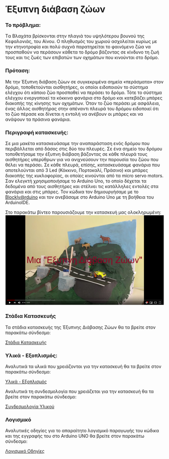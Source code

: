 # Έξυπνη διάβαση ζώων

### Το πρόβλημα:

  Tα Βλαχάτα βρίσκονται στην πλαγιά του υψηλότερου βουνού της Κεφαλονιάς, του Αίνου. Ο πληθυσμός του χωριού ασχολείται κυρίως με την κτηνοτροφία και πολύ συχνά παρατηρείται το φαινόμενο ζώα να προσπαθούν να περάσουν κάθετα το δρόμο βάζοντας σε κίνδυνο τη ζωή τους και τις ζωές των επιβατών των οχημάτων που κινούνται στο δρόμο.

### Πρόταση:

  Με την Έξυπνη διάβαση ζώων σε συγκεκριμένα σημεία «περάσματα» στον δρόμο,  τοποθετούνται αισθητήρες,  οι οποίοι ειδοποιούν το σύστημα ελέγχου ότι κάποιο ζώο προσπαθεί να περάσει το δρόμο. Τότε το σύστημα ελέγχου ενεργοποιεί τα κόκκινα φανάρια στο δρόμο και κατεβάζει μπάρες διακοπής της κίνησης των οχημάτων. Όταν το ζώο περάσει με ασφάλεια, ένας άλλος αισθητήρας στην απέναντι πλευρά του δρόμου ειδοποιεί ότι το ζώο πέρασε και δίνεται η εντολή να ανέβουν οι μπάρες και να ανάψουν τα πράσινα φανάρια.

### Περιγραφή κατασκευής:

  Σε μια μακέτα κατασκευάσαμε την αναπαράσταση ενός δρόμου που περιβάλλεται από δάσος στις δύο του πλευρές. Σε ένα σημείο του δρόμου τοποθετήσαμε την έξυπνη διάβαση βάζοντας σε κάθε πλευρά τους αισθητήρες υπερύθρων για να ανιχνεύσουν την παρουσία του ζώου που θέλει να περάσει. Σε κάθε πλευρά, επίσης, κατασκευάσαμε φανάρια που αποτελούνται από 3 Led (Κόκκινο, Πορτοκαλί, Πράσινο) και μπάρες διακοπής της κυκλοφορίας,  οι οποίες κινούνται από τα micro servo motors. Σαν ελεγκτή  χρησιμοποιήσαμε το Arduino Uno, το οποίο δέχεται τα δεδομένα από τους αισθητήρες και στέλνει τις κατάλληλες εντολές στα φανάρια και στις μπάρες. Τον κώδικα τον δημιουργήσαμε με το [Blockly@rduino](http://technologiescollege.github.io/Blockly-at-rduino/) και τον ανεβάσαμε στο Arduino Uno με τη βοήθεια του ArduinoIDE.
  
  Στο παρακάτω βίντεο παρουσιάζουμε την κατασκευή μας ολοκληρωμένη:
  [![Έξυπνη Διάβαση Ζώων](https://github.com/vlachata/smartanimalcrossing/blob/master/files/video.png)](https://www.youtube.com/watch?v=_k_qaaZf4wM)
  
### Στάδια Κατασκευής

Τα στάδια κατασκευής της Έξυπνης Διάβασης Ζώων θα τα βρείτε στον παρακάτω σύνδεσμο:

[Στάδια Κατασκευής](https://github.com/vlachata/smartanimalcrossing/blob/master/Stages.md)


### Υλικά - Εξοπλισμός:

Αναλυτικά τα υλικά που χρειάζονται για την κατασκευή θα τα βρείτε στον παρακάτω σύνδεσμο:

[Υλικά - Εξοπλισμός](https://github.com/vlachata/smartanimalcrossing/blob/master/Components.md)

Αναλυτικά τη συνδεσμολογία που χρειάζεται για την κατασκευή θα τα βρείτε στον παρακάτω σύνδεσμο:

[Συνδεσμολογία Υλικού](https://github.com/vlachata/smartanimalcrossing/blob/master/Connections.md)

### Λογισμικό

Αναλυτικές οδηγίες για το απαραίτητο λογισμικό παραγωγής του κώδικα και της εγγραφής του στο Arduino UNO θα βρείτε στον παρακάτω σύνδεσμο:

[Λογισμικό Οδηγίες](https://github.com/vlachata/smartanimalcrossing/blob/master/Software.md)



